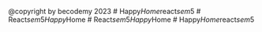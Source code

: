 @copyright by becodemy 2023
#   H a p p y _ H o m e _ r e a c t _ s e m _ 5  
 #   R e a c t _ s e m _ 5 _ H a p p y _ H o m e  
 #   R e a c t _ s e m _ 5 _ H a p p y _ H o m e  
 #   H a p p y _ H o m e _ r e a c t _ s e m _ 5  
 